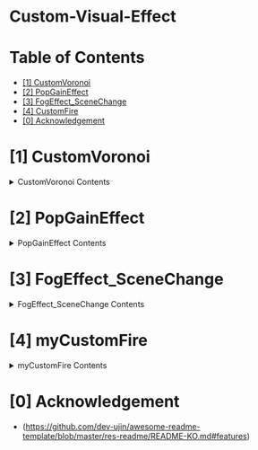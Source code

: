 # Custom-Visual-Effect

# Table of Contents
- [[1] CustomVoronoi](#1-CustomVoronoi)
- [[2] PopGainEffect](#2-PopGainEffect)
- [[3] FogEffect_SceneChange](#3-FogEffect_SceneChange)
- [[4] CustomFire](#4-CustomFire)
- [[0] Acknowledgement](#0-Acknowledgement)


# [1] CustomVoronoi
<details>
  <summary> CustomVoronoi Contents </summary>
  배경 : 게임의 광원 효과를 내려 원형 sprite로 빛을 구현하니 너무 인위적인 감이 있어 카툰적 표현으로 광원 구현을 해보려 함

  ![image](https://github.com/ln32/CustomVoronoi/assets/94381505/84f5f329-117a-42ed-807d-51bbd8da9c8b)
  
  
  hlsl code - raw voronoi data 를 Stained glass 로 전환 
  
  
  ![image](https://github.com/ln32/CustomVoronoi/assets/94381505/b92a2b1f-a384-4e94-a966-2593f3d58b8d)
  
  ㄴ 전후비교
</details>





# [2] PopGainEffect
<details>
  <summary> PopGainEffect Contents </summary>
  ![myCoin](https://github.com/ln32/Custom-Visual-Effect/assets/94381505/1127a360-a2a9-45fa-88b8-09d716342a9e)

  인상깊던 포인트) 어려웠던 구현을 2가지 개별구현으로 하니 쉽게 구현이 되던 재밌던 경험
    ( 점을 중심으로 방사 후 모이는 이펙트, 시작점에서 목표점으로 등속이동 하는 코드)

</details>



# [3] FogEffect_SceneChange
<details>
  <summary> FogEffect_SceneChange Contents </summary>
  구현 배경 : 게임의 씬 이동간에, 화면을 검게 변환시킬 중간 단계를 구현하는 쉐이더가 필요함을 느낌
  
  ![Animation3](https://github.com/ln32/Custom-Visual-Effect/assets/94381505/afb3eaae-9999-48f8-9b4e-856b34105847)
  
  개발하며 인상깊은 포인트) 애매하면 여러 효과를 겹치고 유효 영역을 계산하자
</details>



# [4] myCustomFire
<details>
  <summary> myCustomFire Contents </summary>
  ![fireGif_1](https://github.com/ln32/Custom-Visual-Effect/assets/94381505/02bd3d2d-2689-4e54-bab1-0a5377a96bc3)
  
  ![fireGif_2](https://github.com/ln32/Custom-Visual-Effect/assets/94381505/42455cb9-1802-46e0-855b-e2eda24c947d)
  
  
  UV 왜곡을 통한 불꽃 일렁임 구현과 해당 영역에 알파값을 1이상으로 할당한 후, 포스트프로세싱을 통해 불꽃 쉐이더를 구현. 
  
  
  ![image](https://github.com/ln32/Custom-Visual-Effect/assets/94381505/86fe7ccc-99f5-41fc-9d78-d844e61df99d)
  
  위는 포스트 프로세싱이 없을 때의 출력
</details>





# [0] Acknowledgement
- (https://github.com/dev-ujin/awesome-readme-template/blob/master/res-readme/README-KO.md#features)
